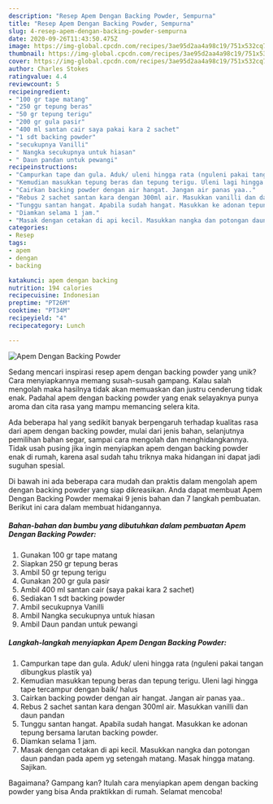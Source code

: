```yaml
---
description: "Resep Apem Dengan Backing Powder, Sempurna"
title: "Resep Apem Dengan Backing Powder, Sempurna"
slug: 4-resep-apem-dengan-backing-powder-sempurna
date: 2020-09-26T11:43:50.475Z
image: https://img-global.cpcdn.com/recipes/3ae95d2aa4a98c19/751x532cq70/apem-dengan-backing-powder-foto-resep-utama.jpg
thumbnail: https://img-global.cpcdn.com/recipes/3ae95d2aa4a98c19/751x532cq70/apem-dengan-backing-powder-foto-resep-utama.jpg
cover: https://img-global.cpcdn.com/recipes/3ae95d2aa4a98c19/751x532cq70/apem-dengan-backing-powder-foto-resep-utama.jpg
author: Charles Stokes
ratingvalue: 4.4
reviewcount: 5
recipeingredient:
- "100 gr tape matang"
- "250 gr tepung beras"
- "50 gr tepung terigu"
- "200 gr gula pasir"
- "400 ml santan cair saya pakai kara 2 sachet"
- "1 sdt backing powder"
- "secukupnya Vanilli"
- " Nangka secukupnya untuk hiasan"
- " Daun pandan untuk pewangi"
recipeinstructions:
- "Campurkan tape dan gula. Aduk/ uleni hingga rata (nguleni pakai tangan dibungkus plastik ya)"
- "Kemudian masukkan tepung beras dan tepung terigu. Uleni lagi hingga tape tercampur dengan baik/ halus"
- "Cairkan backing powder dengan air hangat. Jangan air panas yaa.."
- "Rebus 2 sachet santan kara dengan 300ml air. Masukkan vanilli dan daun pandan"
- "Tunggu santan hangat. Apabila sudah hangat. Masukkan ke adonan tepung bersama larutan backing powder."
- "Diamkan selama 1 jam."
- "Masak dengan cetakan di api kecil. Masukkan nangka dan potongan daun pandan pada apem yg setengah matang. Masak hingga matang. Sajikan."
categories:
- Resep
tags:
- apem
- dengan
- backing

katakunci: apem dengan backing 
nutrition: 194 calories
recipecuisine: Indonesian
preptime: "PT26M"
cooktime: "PT34M"
recipeyield: "4"
recipecategory: Lunch

---
```



![Apem Dengan Backing Powder](https://img-global.cpcdn.com/recipes/3ae95d2aa4a98c19/751x532cq70/apem-dengan-backing-powder-foto-resep-utama.jpg)

Sedang mencari inspirasi resep apem dengan backing powder yang unik? Cara menyiapkannya memang susah-susah gampang. Kalau salah mengolah maka hasilnya tidak akan memuaskan dan justru cenderung tidak enak. Padahal apem dengan backing powder yang enak selayaknya punya aroma dan cita rasa yang mampu memancing selera kita.

Ada beberapa hal yang sedikit banyak berpengaruh terhadap kualitas rasa dari apem dengan backing powder, mulai dari jenis bahan, selanjutnya pemilihan bahan segar, sampai cara mengolah dan menghidangkannya. Tidak usah pusing jika ingin menyiapkan apem dengan backing powder enak di rumah, karena asal sudah tahu triknya maka hidangan ini dapat jadi suguhan spesial.




Di bawah ini ada beberapa cara mudah dan praktis dalam mengolah apem dengan backing powder yang siap dikreasikan. Anda dapat membuat Apem Dengan Backing Powder memakai 9 jenis bahan dan 7 langkah pembuatan. Berikut ini cara dalam membuat hidangannya.

<!--inarticleads1-->

##### Bahan-bahan dan bumbu yang dibutuhkan dalam pembuatan Apem Dengan Backing Powder:

1. Gunakan 100 gr tape matang
1. Siapkan 250 gr tepung beras
1. Ambil 50 gr tepung terigu
1. Gunakan 200 gr gula pasir
1. Ambil 400 ml santan cair (saya pakai kara 2 sachet)
1. Sediakan 1 sdt backing powder
1. Ambil secukupnya Vanilli
1. Ambil  Nangka secukupnya untuk hiasan
1. Ambil  Daun pandan untuk pewangi




<!--inarticleads2-->

##### Langkah-langkah menyiapkan Apem Dengan Backing Powder:

1. Campurkan tape dan gula. Aduk/ uleni hingga rata (nguleni pakai tangan dibungkus plastik ya)
1. Kemudian masukkan tepung beras dan tepung terigu. Uleni lagi hingga tape tercampur dengan baik/ halus
1. Cairkan backing powder dengan air hangat. Jangan air panas yaa..
1. Rebus 2 sachet santan kara dengan 300ml air. Masukkan vanilli dan daun pandan
1. Tunggu santan hangat. Apabila sudah hangat. Masukkan ke adonan tepung bersama larutan backing powder.
1. Diamkan selama 1 jam.
1. Masak dengan cetakan di api kecil. Masukkan nangka dan potongan daun pandan pada apem yg setengah matang. Masak hingga matang. Sajikan.




Bagaimana? Gampang kan? Itulah cara menyiapkan apem dengan backing powder yang bisa Anda praktikkan di rumah. Selamat mencoba!
